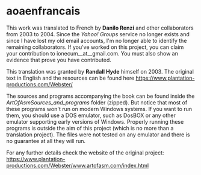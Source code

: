 # aoaenfrancais

This work was translated to French by **Danilo Renzi** and other collaborators from 2003 to 2004. Since the *Yahoo! Groups* service no longer exists and since I have lost my old email accounts, I'm no longer able to identify the remaining collaborators. If you've worked on this project, you can claim your contribution to ionecum__at__gmail.com. You must also show an evidence that prove you have contributed. 

This translation was granted by **Randall Hyde** himself on 2003. The original text in English and the resources can be found here 
https://www.plantation-productions.com/Webster/

The sources and programs accompanying the book can be found inside the *ArtOfAsmSources_and_programs* folder (zipped). But notice that most of these programs won't run on modern Windows systems. If you want to run them, you should use a DOS emulator, such as DosBOX or any other emulator supporting early versions of Windows. Properly running these programs is outside the aim of this project (which is no more than a translation project). The files were not tested on any emulator and there is no guarantee at all they will run. 

For any further details check the website of the original project:
https://www.plantation-productions.com/Webster/www.artofasm.com/index.html
